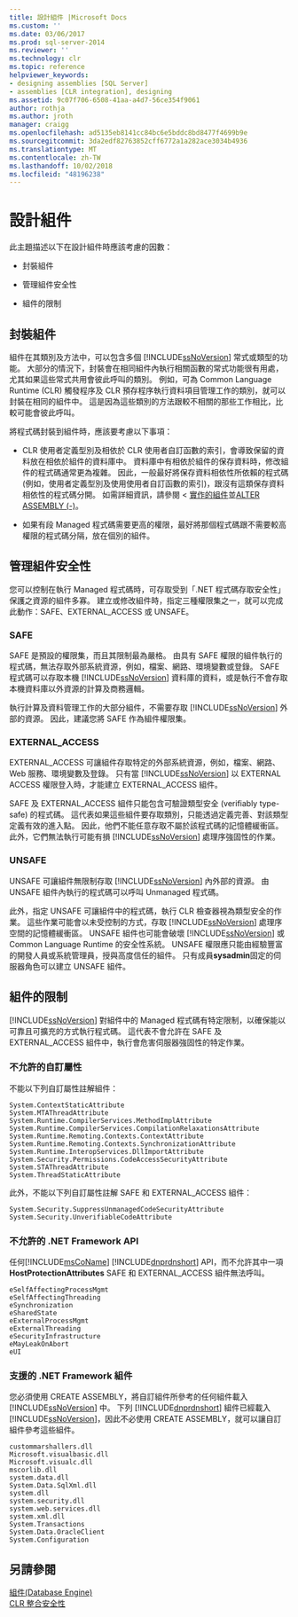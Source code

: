 ```yaml
---
title: 設計組件 |Microsoft Docs
ms.custom: ''
ms.date: 03/06/2017
ms.prod: sql-server-2014
ms.reviewer: ''
ms.technology: clr
ms.topic: reference
helpviewer_keywords:
- designing assemblies [SQL Server]
- assemblies [CLR integration], designing
ms.assetid: 9c07f706-6508-41aa-a4d7-56ce354f9061
author: rothja
ms.author: jroth
manager: craigg
ms.openlocfilehash: ad5135eb8141cc84bc6e5bddc8bd8477f4699b9e
ms.sourcegitcommit: 3da2edf82763852cff6772a1a282ace3034b4936
ms.translationtype: MT
ms.contentlocale: zh-TW
ms.lasthandoff: 10/02/2018
ms.locfileid: "48196238"
---
```

# <a name="designing-assemblies"></a>設計組件
  此主題描述以下在設計組件時應該考慮的因數：  
  
-   封裝組件  
  
-   管理組件安全性  
  
-   組件的限制  
  
## <a name="packaging-assemblies"></a>封裝組件  
 組件在其類別及方法中，可以包含多個 [!INCLUDE[ssNoVersion](../../../includes/ssnoversion-md.md)] 常式或類型的功能。 大部分的情況下，封裝會在相同組件內執行相關函數的常式功能很有用處，尤其如果這些常式共用會彼此呼叫的類別。 例如，可為 Common Language Runtime (CLR) 觸發程序及 CLR 預存程序執行資料項目管理工作的類別，就可以封裝在相同的組件中。 這是因為這些類別的方法跟較不相關的那些工作相比，比較可能會彼此呼叫。  
  
 將程式碼封裝到組件時，應該要考慮以下事項：  
  
-   CLR 使用者定義型別及相依於 CLR 使用者自訂函數的索引，會導致保留的資料放在相依於組件的資料庫中。 資料庫中有相依於組件的保存資料時，修改組件的程式碼通常更為複雜。 因此，一般最好將保存資料相依性所依賴的程式碼 (例如，使用者定義型別及使用使用者自訂函數的索引)，跟沒有這類保存資料相依性的程式碼分開。 如需詳細資訊，請參閱 <<c0> [ 實作的組件](assemblies-implementing.md)並[ALTER ASSEMBLY &#40;-&#41;](/sql/t-sql/statements/alter-assembly-transact-sql)。</c0>  
  
-   如果有段 Managed 程式碼需要更高的權限，最好將那個程式碼跟不需要較高權限的程式碼分隔，放在個別的組件。  
  
## <a name="managing-assembly-security"></a>管理組件安全性  
 您可以控制在執行 Managed 程式碼時，可存取受到「.NET 程式碼存取安全性」保護之資源的組件多寡。 建立或修改組件時，指定三種權限集之一，就可以完成此動作：SAFE、EXTERNAL_ACCESS 或 UNSAFE。  
  
### <a name="safe"></a>SAFE  
 SAFE 是預設的權限集，而且其限制最為嚴格。 由具有 SAFE 權限的組件執行的程式碼，無法存取外部系統資源，例如，檔案、網路、環境變數或登錄。 SAFE 程式碼可以存取本機 [!INCLUDE[ssNoVersion](../../../includes/ssnoversion-md.md)] 資料庫的資料，或是執行不會存取本機資料庫以外資源的計算及商務邏輯。  
  
 執行計算及資料管理工作的大部分組件，不需要存取 [!INCLUDE[ssNoVersion](../../../includes/ssnoversion-md.md)] 外部的資源。 因此，建議您將 SAFE 作為組件權限集。  
  
### <a name="externalaccess"></a>EXTERNAL_ACCESS  
 EXTERNAL_ACCESS 可讓組件存取特定的外部系統資源，例如，檔案、網路、Web 服務、環境變數及登錄。 只有當 [!INCLUDE[ssNoVersion](../../../includes/ssnoversion-md.md)] 以 EXTERNAL ACCESS 權限登入時，才能建立 EXTERNAL_ACCESS 組件。  
  
 SAFE 及 EXTERNAL_ACCESS 組件只能包含可驗證類型安全 (verifiably type-safe) 的程式碼。 這代表如果這些組件要存取類別，只能透過定義完善、對該類型定義有效的進入點。 因此，他們不能任意存取不屬於該程式碼的記憶體緩衝區。 此外，它們無法執行可能有損 [!INCLUDE[ssNoVersion](../../../includes/ssnoversion-md.md)] 處理序強固性的作業。  
  
### <a name="unsafe"></a>UNSAFE  
 UNSAFE 可讓組件無限制存取 [!INCLUDE[ssNoVersion](../../../includes/ssnoversion-md.md)] 內外部的資源。 由 UNSAFE 組件內執行的程式碼可以呼叫 Unmanaged 程式碼。  
  
 此外，指定 UNSAFE 可讓組件中的程式碼，執行 CLR 檢查器視為類型安全的作業。 這些作業可能會以未受控制的方式，存取 [!INCLUDE[ssNoVersion](../../../includes/ssnoversion-md.md)] 處理序空間的記憶體緩衝區。 UNSAFE 組件也可能會破壞 [!INCLUDE[ssNoVersion](../../../includes/ssnoversion-md.md)] 或 Common Language Runtime 的安全性系統。 UNSAFE 權限應只能由經驗豐富的開發人員或系統管理員，授與高度信任的組件。 只有成員**sysadmin**固定的伺服器角色可以建立 UNSAFE 組件。  
  
## <a name="restrictions-on-assemblies"></a>組件的限制  
 [!INCLUDE[ssNoVersion](../../../includes/ssnoversion-md.md)] 對組件中的 Managed 程式碼有特定限制，以確保能以可靠且可擴充的方式執行程式碼。 這代表不會允許在 SAFE 及 EXTERNAL_ACCESS 組件中，執行會危害伺服器強固性的特定作業。  
  
### <a name="disallowed-custom-attributes"></a>不允許的自訂屬性  
 不能以下列自訂屬性註解組件：  
  
```  
System.ContextStaticAttribute  
System.MTAThreadAttribute  
System.Runtime.CompilerServices.MethodImplAttribute  
System.Runtime.CompilerServices.CompilationRelaxationsAttribute  
System.Runtime.Remoting.Contexts.ContextAttribute  
System.Runtime.Remoting.Contexts.SynchronizationAttribute  
System.Runtime.InteropServices.DllImportAttribute   
System.Security.Permissions.CodeAccessSecurityAttribute  
System.STAThreadAttribute  
System.ThreadStaticAttribute  
```  
  
 此外，不能以下列自訂屬性註解 SAFE 和 EXTERNAL_ACCESS 組件：  
  
```  
System.Security.SuppressUnmanagedCodeSecurityAttribute  
System.Security.UnverifiableCodeAttribute  
```  
  
### <a name="disallowed-net-framework-apis"></a>不允許的 .NET Framework API  
 任何[!INCLUDE[msCoName](../../../includes/msconame-md.md)] [!INCLUDE[dnprdnshort](../../../includes/dnprdnshort-md.md)] API，而不允許其中一項**HostProtectionAttributes** SAFE 和 EXTERNAL_ACCESS 組件無法呼叫。  
  
```  
eSelfAffectingProcessMgmt  
eSelfAffectingThreading  
eSynchronization  
eSharedState   
eExternalProcessMgmt  
eExternalThreading  
eSecurityInfrastructure  
eMayLeakOnAbort  
eUI  
```  
  
### <a name="supported-net-framework-assemblies"></a>支援的 .NET Framework 組件  
 您必須使用 CREATE ASSEMBLY，將自訂組件所參考的任何組件載入 [!INCLUDE[ssNoVersion](../../../includes/ssnoversion-md.md)] 中。 下列 [!INCLUDE[dnprdnshort](../../../includes/dnprdnshort-md.md)] 組件已經載入 [!INCLUDE[ssNoVersion](../../../includes/ssnoversion-md.md)]，因此不必使用 CREATE ASSEMBLY，就可以讓自訂組件參考這些組件。  
  
```  
custommarshallers.dll  
Microsoft.visualbasic.dll  
Microsoft.visualc.dll  
mscorlib.dll  
system.data.dll  
System.Data.SqlXml.dll  
system.dll  
system.security.dll  
system.web.services.dll  
system.xml.dll  
System.Transactions  
System.Data.OracleClient  
System.Configuration  
```  
  
## <a name="see-also"></a>另請參閱  
 [組件&#40;Database Engine&#41;](../../relational-databases/clr-integration/assemblies-database-engine.md)   
 [CLR 整合安全性](security/clr-integration-security.md)  
  
  
